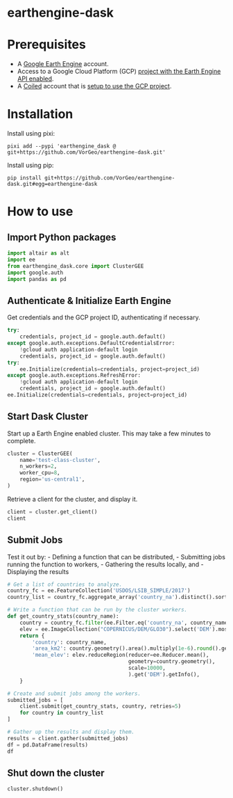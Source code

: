 # earthengine-dask


<!-- WARNING: THIS FILE WAS AUTOGENERATED! DO NOT EDIT! -->

# Prerequisites

- A [Google Earth Engine](https://earthengine.google.com/) account.
- Access to a Google Cloud Platform (GCP) [project with the Earth Engine
  API
  enabled](https://developers.google.com/earth-engine/cloud/earthengine_cloud_project_setup).
- A [Coiled](https://www.coiled.io/) account that is [setup to use the
  GCP project](https://docs.coiled.io/user_guide/setup/gcp/cli.html).

# Installation

Install using pixi:

``` shell
pixi add --pypi 'earthengine_dask @ git+https://github.com/VorGeo/earthengine-dask.git'
```

Install using pip:

``` shell
pip install git+https://github.com/VorGeo/earthengine-dask.git#egg=earthengine-dask
```

# How to use

## Import Python packages

``` python
import altair as alt
import ee
from earthengine_dask.core import ClusterGEE
import google.auth
import pandas as pd
```

## Authenticate & Initialize Earth Engine

Get credentials and the GCP project ID, authenticating if necessary.

``` python
try:
    credentials, project_id = google.auth.default()
except google.auth.exceptions.DefaultCredentialsError:
    !gcloud auth application-default login
    credentials, project_id = google.auth.default()
try:
    ee.Initialize(credentials=credentials, project=project_id)
except google.auth.exceptions.RefreshError:
    !gcloud auth application-default login
    credentials, project_id = google.auth.default()
ee.Initialize(credentials=credentials, project=project_id)
```

## Start Dask Cluster

Start up a Earth Engine enabled cluster. This may take a few minutes to
complete.

``` python
cluster = ClusterGEE(
    name='test-class-cluster',
    n_workers=2,
    worker_cpu=8,
    region='us-central1',
)
```

Retrieve a client for the cluster, and display it.

``` python
client = cluster.get_client()
client
```

## Submit Jobs

Test it out by: - Defining a function that can be distributed, -
Submitting jobs running the function to workers, - Gathering the results
locally, and - Displaying the results

``` python
# Get a list of countries to analyze.
country_fc = ee.FeatureCollection('USDOS/LSIB_SIMPLE/2017')
country_list = country_fc.aggregate_array('country_na').distinct().sort().getInfo()

# Write a function that can be run by the cluster workers. 
def get_country_stats(country_name):
    country = country_fc.filter(ee.Filter.eq('country_na', country_name))
    elev = ee.ImageCollection("COPERNICUS/DEM/GLO30").select('DEM').mosaic()
    return {
        'country': country_name, 
        'area_km2': country.geometry().area().multiply(1e-6).round().getInfo(), 
        'mean_elev': elev.reduceRegion(reducer=ee.Reducer.mean(),
                                       geometry=country.geometry(),
                                       scale=10000,
                                       ).get('DEM').getInfo(),
    }

# Create and submit jobs among the workers.
submitted_jobs = [
    client.submit(get_country_stats, country, retries=5)
    for country in country_list
]

# Gather up the results and display them.
results = client.gather(submitted_jobs)
df = pd.DataFrame(results)
df
```

## Shut down the cluster

``` python
cluster.shutdown()
```
